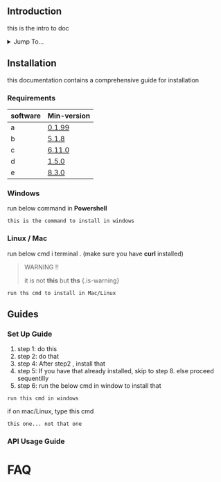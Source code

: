 <!-- TITLE: Neutrinos Doc -->
<!-- SUBTITLE: docs for nos -->

## Introduction
this is the intro to doc

<details>
<summary>Jump To...</summary>

* [Installation](home#installation)
* [requirements](home#requirements)
* [Guides](home#guides)
	1. [Set Up Guide](home#set-up-guide)
	2. [API Usage Guide](home#api-usage-guide)


</details>


## Installation
this documentation contains a comprehensive guide for installation 

### Requirements
software | Min-version
-|-
a  | [0.1.99]()
b | [5.1.8]()
c | [6.11.0]()
d | [1.5.0]()
e | [8.3.0]()
### Windows
run below command in **Powershell**
		
```
this is the command to install in windows

```

### Linux / Mac
run below cmd i terminal . (make sure you have **curl** installed)
 
> WARNING !!
> 
> it is not **this** but **ths**
{.is-warning}

```
run ths cmd to install in Mac/Linux
```
## Guides


### Set Up Guide

1. step 1: do this
2. step 2: do that
3. step 4: After step2 , install that
4. step 5: If you have that already installed, skip to step 8. else proceed sequentilly
5. step 6: run the below cmd in window to install that
		
```
run this cmd in windows
```

if on mac/Linux, type this cmd

```
this one... not that one
```
</details>

### API Usage Guide

# FAQ

	